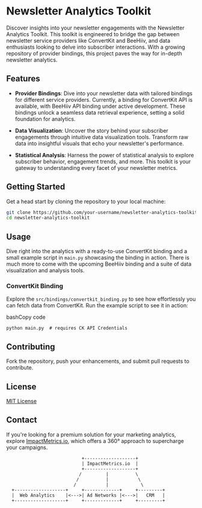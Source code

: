 # Newsletter Analytics Toolkit

Discover insights into your newsletter engagements with the Newsletter Analytics Toolkit. This toolkit is engineered to bridge the gap between newsletter service providers like ConvertKit and BeeHiiv, and data enthusiasts looking to delve into subscriber interactions. With a growing repository of provider bindings, this project paves the way for in-depth newsletter analytics.

## Features

- **Provider Bindings**: Dive into your newsletter data with tailored bindings for different service providers. Currently, a binding for ConvertKit API is available, with BeeHiiv API binding under active development. These bindings unlock a seamless data retrieval experience, setting a solid foundation for analytics.
- **Data Visualization**: Uncover the story behind your subscriber engagements through intuitive data visualization tools. Transform raw data into insightful visuals that echo your newsletter's performance.

- **Statistical Analysis**: Harness the power of statistical analysis to explore subscriber behavior, engagement trends, and more. This toolkit is your gateway to understanding every facet of your newsletter metrics.

## Getting Started

Get a head start by cloning the repository to your local machine:

```bash
git clone https://github.com/your-username/newsletter-analytics-toolkit.git
cd newsletter-analytics-toolkit
```

## Usage

Dive right into the analytics with a ready-to-use ConvertKit binding and a small example script in `main.py` showcasing the binding in action. There is much more to come with the upcoming BeeHiiv binding and a suite of data visualization and analysis tools.

### ConvertKit Binding

Explore the `src/bindings/convertkit_binding.py` to see how effortlessly you can fetch data from ConvertKit. Run the example script to see it in action:

bashCopy code

`python main.py  # requires CK API Credentials`

## Contributing

Fork the repository, push your enhancements, and submit pull requests to contribute.

## License

[MIT License](LICENSE)

## Contact

If you're looking for a premium solution for your marketing analytics, explore [ImpactMetrics.io](https://www.impactmetrics.io/), which offers a 360° approach to supercharge your campaigns.

```plaintext
                            +-------------------+
                            | ImpactMetrics.io  |
                            +-------------------+
                           /         |          \
                          /          |           \
                         /           |            \
  +-------------------+     +-------------+     +---------+
  |  Web Analytics    |<--->| Ad Networks |<--->|   CRM   |
  +-------------------+     +-------------+     +---------+
```
